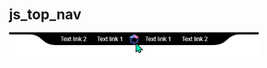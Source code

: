 # js_top_nav

![Preview](https://github.com/Christian-Adler/js_top_nav/blob/main/preview.png?raw=true)

